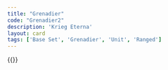 ```yaml
---
title: "Grenadier"
code: "Grenadier2"
description: 'Krieg Eterna'
layout: card
tags: ['Base Set', 'Grenadier', 'Unit', 'Ranged']
---
```

{{<card-detail-page title="Grenadier2" artwork="A Grenadier of the Guard at Elba by Horace Vernet (1819)" attr="Alexis de Tocqueville"/>}}